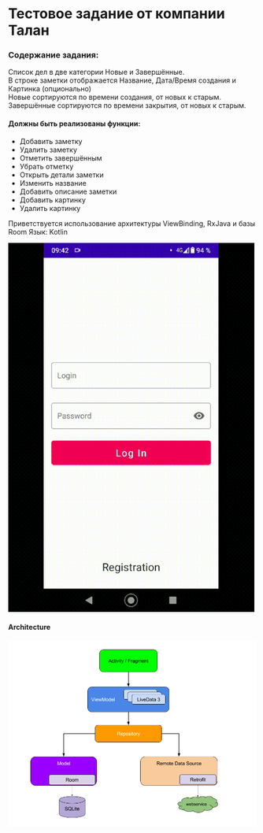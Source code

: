 # Тестовое задание от компании Талан

### Содержание задания:

Список дел в две категории Новые и Завершённые.<br>
В строке заметки отображается Название, Дата/Время создания и Картинка (опционально)<br>
Новые сортируются по времени создания, от новых к старым.<br>
Завершённые сортируются по времени закрытия, от новых к старым.<br>

#### Должны быть реализованы функции:

- Добавить заметку
- Удалить заметку
- Отметить завершённым
- Убрать отметку
- Открыть детали заметки
- Изменить название
- Добавить описание заметки
- Добавить картинку
- Удалить картинку

Приветствуется использование архитектуры ViewBinding, RxJava и базы Room
Язык: Kotlin

<img src="app/src/main/res/drawable/promo.gif" width="500" >

<h4>Architecture</h4>
<img src="app/src/main/res/drawable/arc.png" width="700" >

